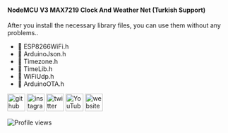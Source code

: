 #### NodeMCU V3 MAX7219 Clock And Weather Net (Turkish Support)
After you install the necessary library files, you can use them without any problems..

- 🔭 ESP8266WiFi.h 
- 🔭 ArduinoJson.h 
- 🔭 Timezone.h 
- 🔭 TimeLib.h 
- 🔭 WiFiUdp.h 
- 🔭 ArduinoOTA.h 


[<img src='https://cdn.jsdelivr.net/npm/simple-icons@3.0.1/icons/github.svg' alt='github' height='40'>](https://github.com/osmancitci)  [<img src='https://cdn.jsdelivr.net/npm/simple-icons@3.0.1/icons/instagram.svg' alt='instagram' height='40'>](https://www.instagram.com/osmancitci/)  [<img src='https://cdn.jsdelivr.net/npm/simple-icons@3.0.1/icons/twitter.svg' alt='twitter' height='40'>](https://twitter.com/haylazfasulye)  [<img src='https://cdn.jsdelivr.net/npm/simple-icons@3.0.1/icons/youtube.svg' alt='YouTube' height='40'>](https://www.youtube.com/osmancitci)  [<img src='https://cdn.jsdelivr.net/npm/simple-icons@3.0.1/icons/icloud.svg' alt='website' height='40'>](https://www.osmancitci.com.tr)  

![Profile views](https://gpvc.arturio.dev/osmancitci)  
